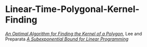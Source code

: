 # Linear-Time-Polygonal-Kernel-Finding
[_An Optimal Algorithm for Finding the Kernel of a Polygon_](https://www.researchgate.net/profile/D_Lee2/publication/234830402_An_Optimal_Algorithm_for_Finding_the_Kernel_of_a_Polygon/links/00b7d51c5dcb0759dd000000/An-Optimal-Algorithm-for-Finding-the-Kernel-of-a-Polygon.pdf?origin=publication_detail), Lee and Preparata
[_A Subexponential Bound for Linear Programming_](https://inf.ethz.ch/personal/emo/PublFiles/SubexLinProg_ALG16_96.pdf)
